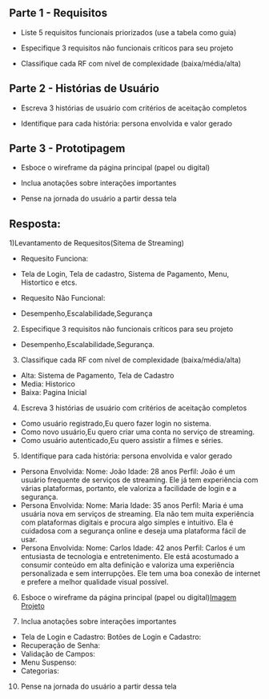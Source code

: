 ## Parte 1 - Requisitos
- Liste 5 requisitos funcionais priorizados (use a tabela como guia)
  
- Especifique 3 requisitos não funcionais críticos para seu projeto
  
- Classifique cada RF com nível de complexidade (baixa/média/alta)

## Parte 2 - Histórias de Usuário

- Escreva 3 histórias de usuário com critérios de aceitação completos
  
- Identifique para cada história: persona envolvida e valor gerado

## Parte 3 - Prototipagem

- Esboce o wireframe da página principal (papel ou digital)
  
- Inclua anotações sobre interações importantes
  
- Pense na jornada do usuário a partir dessa tela

## Resposta:

1)Levantamento de Requesitos(Sitema de Streaming)

- Requesito Funciona:
- Tela de Login, Tela de cadastro, Sistema de Pagamento, Menu, Histortico e etcs.

- Requesito Não Funcional:
- Desempenho,Escalabilidade,Segurança

2) Especifique 3 requisitos não funcionais críticos para seu projeto
- Desempenho,Escalabilidade,Segurança.

3) Classifique cada RF com nível de complexidade (baixa/média/alta)
- Alta: Sistema de Pagamento, Tela de Cadastro
- Media: Historico
- Baixa: Pagina Inicial

4) Escreva 3 histórias de usuário com critérios de aceitação completos
- Como usuário registrado,Eu quero fazer login no sistema.
- Como novo usuário,Eu quero criar uma conta no serviço de streaming.
- Como usuário autenticado,Eu quero assistir a filmes e séries.

5) Identifique para cada história: persona envolvida e valor gerado
- Persona Envolvida:
Nome: João
Idade: 28 anos
Perfil: João é um usuário frequente de serviços de streaming. Ele já tem experiência com várias plataformas, portanto, ele valoriza a facilidade de login e a segurança.
- Persona Envolvida:
Nome: Maria
Idade: 35 anos
Perfil: Maria é uma usuária nova em serviços de streaming. Ela não tem muita experiência com plataformas digitais e procura algo simples e intuitivo. Ela é cuidadosa com a segurança online e deseja uma plataforma fácil de usar.
- Persona Envolvida:
Nome: Carlos
Idade: 42 anos
Perfil: Carlos é um entusiasta de tecnologia e entretenimento. Ele está acostumado a consumir conteúdo em alta definição e valoriza uma experiência personalizada e sem interrupções. Ele tem uma boa conexão de internet e prefere a melhor qualidade visual possível.

6) Esboce o wireframe da página principal (papel ou digital)[Imagem Projeto](https://github.com/SidneiAJr/Senac_programador_Web/blob/main/Introdu%C3%A7%C3%A3o/Aula02/teste%20de%20tela.png)

8) Inclua anotações sobre interações importantes
- Tela de Login e Cadastro: Botões de Login e Cadastro:
- Recuperação de Senha:
- Validação de Campos:
- Menu Suspenso:
- Categorias:

10) Pense na jornada do usuário a partir dessa tela
